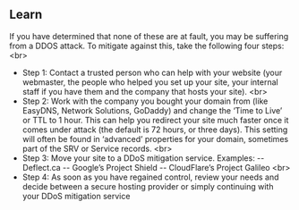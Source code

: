 
## Learn

If you have determined that none of these are at fault, you may be suffering from a DDOS attack. To mitigate against this, take the following four steps:
&lt;br&gt;
- Step 1: Contact a trusted person who can help with your website (your webmaster, the people who helped you set up your site, your internal staff if you have them and the company that hosts your site).
&lt;br&gt;
- Step 2: Work with the company you bought your domain from (like EasyDNS, Network Solutions, GoDaddy) and change the ‘Time to Live’ or TTL to 1 hour. This can help you redirect your site much faster once it comes under attack (the default is 72 hours, or three days). This setting will often be found in ‘advanced’ properties for your domain, sometimes part of the SRV or Service records.
&lt;br&gt;
- Step 3: Move your site to a DDoS mitigation service.  Examples:
-- Deflect.ca
-- Google’s Project Shield
-- CloudFlare’s Project Galileo
&lt;br&gt;
- Step 4: As soon as you have regained control, review your needs and decide between a secure hosting provider or simply continuing with your DDoS mitigation service